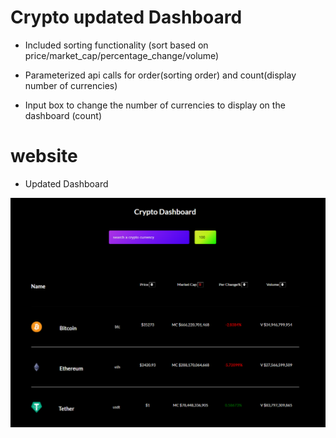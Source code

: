 # Crypto updated Dashboard

- Included sorting functionality (sort based on price/market_cap/percentage_change/volume)

- Parameterized api calls for order(sorting order) and count(display number of currencies)  

- Input box to change the number of currencies to display on the dashboard (count)

# website
- Updated Dashboard

![Dashboard](images/newdashboard.png)
